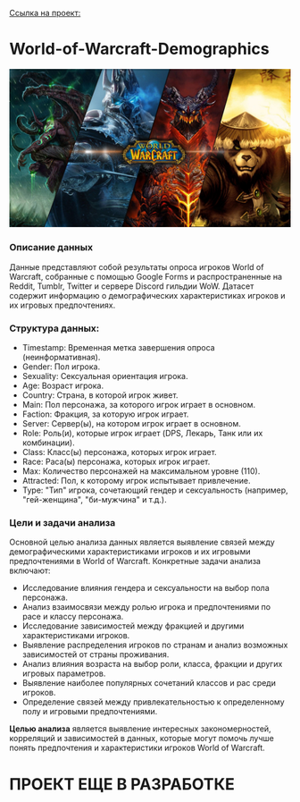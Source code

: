 [Ссылка на проект: ](https://github.com/mepashka/World-of-Warcraft-Demographics/tree/main)


# World-of-Warcraft-Demographics
![Wow](https://github.com/mepashka/World-of-Warcraft-Demographics/blob/50d0141dcad0910f91d847033d46c5030efd644a/18f8aead429f54c0f94de93a24cf8b23.jpg)

### Описание данных
Данные представляют собой результаты опроса игроков World of Warcraft, собранные с помощью Google Forms и распространенные на Reddit, Tumblr, Twitter и сервере Discord гильдии WoW. Датасет содержит информацию о демографических характеристиках игроков и их игровых предпочтениях.

### Структура данных:

* Timestamp: Временная метка завершения опроса (неинформативная).
* Gender: Пол игрока.
* Sexuality: Сексуальная ориентация игрока.
* Age: Возраст игрока.
* Country: Страна, в которой игрок живет.
* Main: Пол персонажа, за которого игрок играет в основном.
* Faction: Фракция, за которую игрок играет.
* Server: Сервер(ы), на котором игрок играет в основном.
* Role: Роль(и), которые игрок играет (DPS, Лекарь, Танк или их комбинации).
* Class: Класс(ы) персонажа, которых игрок играет.
* Race: Раса(ы) персонажа, которых игрок играет.
* Max: Количество персонажей на максимальном уровне (110).
* Attracted: Пол, к которому игрок испытывает привлечение.
* Type: "Тип" игрока, сочетающий гендер и сексуальность (например, "гей-женщина", "би-мужчина" и т.д.).

### Цели и задачи анализа
Основной целью анализа данных является выявление связей между демографическими характеристиками игроков и их игровыми предпочтениями в World of Warcraft. Конкретные задачи анализа включают:

- Исследование влияния гендера и сексуальности на выбор пола персонажа.
- Анализ взаимосвязи между ролью игрока и предпочтениями по расе и классу персонажа.
- Исследование зависимостей между фракцией и другими характеристиками игроков.
- Выявление распределения игроков по странам и анализ возможных зависимостей от страны проживания.
- Анализ влияния возраста на выбор роли, класса, фракции и других игровых параметров.
- Выявление наиболее популярных сочетаний классов и рас среди игроков.
- Определение связей между привлекательностью к определенному полу и игровыми предпочтениями.

**Целью анализа** является выявление интересных закономерностей, корреляций и зависимостей в данных, которые могут помочь лучше понять предпочтения и характеристики игроков World of Warcraft.

# ПРОЕКТ ЕЩЕ В РАЗРАБОТКЕ
